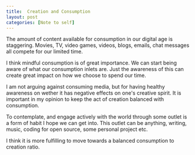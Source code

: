 ```yaml
---
title:  Creation and Consumption
layout: post
categories: [Note to self]
---
```


The amount of content available for consumption in our digital age is staggering.
Movies, TV, video games, videos, blogs, emails, chat messages all compete for our
limited time.

I think mindful consumption is of great importance. We can start being aware
of what our consumption inlets are. Just the awareness of this can create great impact
on how we choose to spend our time.

I am not arguing against consuming media, but for having healthy awareness on wether
it has negative effects on one's creative spirit. It is important in my opinion
to keep the act of creation balanced with consumption.

To contemplate, and engage actively with the world through some outlet is a form
of habit I hope we can get into. This outlet can be anything, writing, music,
 coding for open source, some personal project etc.

I think it is more fulfilling to move towards a balanced consumption to creation
ratio.
